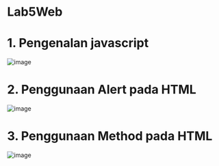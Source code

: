 # Lab5Web
# 1. Pengenalan javascript
![image](https://github.com/user-attachments/assets/ae1420f5-56c1-48a6-a3c6-3b5d3e1a9bf5)
# 2. Penggunaan Alert pada HTML
![image](https://github.com/user-attachments/assets/a64b7f3c-4dc7-4a7f-a391-a6628ac88ff9)
# 3. Penggunaan Method pada HTML
![image](https://github.com/user-attachments/assets/5adf7dbc-48db-41b4-8fac-2ba1b760fa88)

